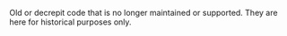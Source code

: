 Old or decrepit code that is no longer maintained or supported. They are here for historical purposes only.
